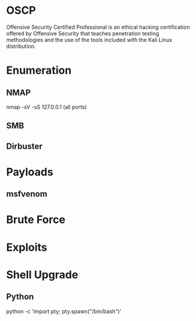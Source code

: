# OSCP
Offensive Security Certified Professional is an ethical hacking certification offered by Offensive Security that teaches penetration testing methodologies and the use of the tools included with the Kali Linux distribution.
# Enumeration
## NMAP
nmap -sV -sS 127.0.0.1 (all ports)
## SMB
## Dirbuster
# Payloads
## msfvenom
# Brute Force
# Exploits
# Shell Upgrade
## Python
python -c 'import pty; pty.spawn("/bin/bash")'

